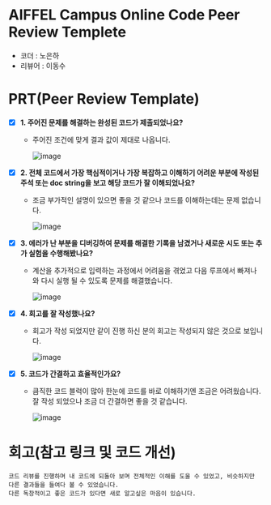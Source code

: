 # AIFFEL Campus Online Code Peer Review Templete
- 코더 : 노은하    
- 리뷰어 : 이동수


# PRT(Peer Review Template)
- [X]  **1. 주어진 문제를 해결하는 완성된 코드가 제출되었나요?**
    - 주어진 조건에 맞게 결과 값이 제대로 나옵니다.
     
        ![image](https://github.com/user-attachments/assets/787afbd3-2d42-4f55-8b84-4582ac2070ab)

    
- [X]  **2. 전체 코드에서 가장 핵심적이거나 가장 복잡하고 이해하기 어려운 부분에 작성된 
주석 또는 doc string을 보고 해당 코드가 잘 이해되었나요?**
    - 조금 부가적인 설명이 있으면 좋을 것 같으나 코드를 이해하는데는 문제 없습니다.

        ![image](https://github.com/user-attachments/assets/46223276-bcc6-48a6-989d-4b8c28afd4e4)

        
- [X]  **3. 에러가 난 부분을 디버깅하여 문제를 해결한 기록을 남겼거나
새로운 시도 또는 추가 실험을 수행해봤나요?**
    - 계산을 추가적으로 입력하는 과정에서 어려움을 겪었고 다음 루프에서 빠져나와 다시 실행 될 수 있도록 문제를 해결했습니다.

        ![image](https://github.com/user-attachments/assets/61434d63-d69a-44ef-b6b2-d7159f5ca4b0)

        
- [X]  **4. 회고를 잘 작성했나요?**
    - 회고가 작성 되었지만 같이 진행 하신 분의 회고는 작성되지 않은 것으로 보입니다.

        ![image](https://github.com/user-attachments/assets/1ad46462-d6e7-497b-b816-8bcd4cbc86ac)

        
- [X]  **5. 코드가 간결하고 효율적인가요?**
    - 큼직한 코드 블럭이 많아 한눈에 코드를 바로 이해하기엔 조금은 어려웠습니다. 잘 작성 되었으나 조금 더 간결하면 좋을 것 같습니다.


        ![image](https://github.com/user-attachments/assets/727446c0-6e3f-468b-9ef5-4492bb2eacca)


# 회고(참고 링크 및 코드 개선)
```
코드 리뷰를 진행하며 내 코드에 되돌아 보며 전체적인 이해를 도울 수 있었고, 비슷하지만 다른 결과들을 들여다 볼 수 있었습니다.
다른 독창적이고 좋은 코드가 있다면 새로 알고싶은 마음이 있습니다.
```
